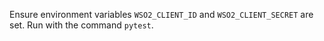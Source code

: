Ensure environment variables `WSO2_CLIENT_ID` and `WSO2_CLIENT_SECRET` are set. Run with the command `pytest`.

